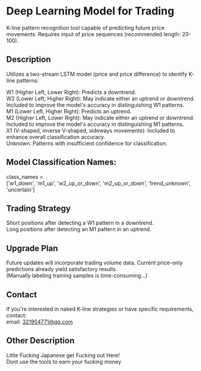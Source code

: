 # Deep Learning Model for Trading
K-line pattern recognition tool capable of predicting future price movements. Requires input of price sequences (recommended length: 20-100).<br>
## Description<br>
Utilizes a two-stream LSTM model (price and price difference) to identify K-line patterns:<br>

W1 (Higher Left, Lower Right): Predicts a downtrend.<br>
W2 (Lower Left, Higher Right): May indicate either an uptrend or downtrend. Included to improve the model's accuracy in distinguishing W1 patterns.<br>
M1 (Lower Left, Higher Right): Predicts an uptrend.<br>
M2 (Higher Left, Lower Right): May indicate either an uptrend or downtrend. Included to improve the model's accuracy in distinguishing M1 patterns.<br>
X1 (V-shaped, inverse V-shaped, sideways movements): Included to enhance overall classification accuracy.<br>
Unknown: Patterns with insufficient confidence for classification.<br>

## Model Classification Names:
class_names = <br>
['w1_down', 'm1_up', 'w2_up_or_down', 'm2_up_or_down', 'trend_unknown', 'uncertain'] <br>

## Trading Strategy
Short positions after detecting a W1 pattern in a downtrend. <br>
Long positions after detecting an M1 pattern in an uptrend. <br>

## Upgrade Plan
Future updates will incorporate trading volume data. Current price-only predictions already yield satisfactory results. <br>
(Manually labeling training samples is time-consuming...) <br>

## Contact
If you're interested in naked K-line strategies or have specific requirements, contact: <br>
email: 321954771@qq.com <br>

## Other Description
Little Fucking Japanese get Fucking out Here!  <br>
Dont use the tools to earn your fucking money  <br>

